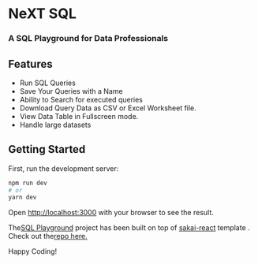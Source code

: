 # NeXT SQL

### A SQL Playground for Data Professionals

## Features

-   Run SQL Queries
-   Save Your Queries with a Name
-   Ability to Search for executed queries
-   Download Query Data as CSV or Excel Worksheet file.
-   View Data Table in Fullscreen mode.
-   Handle large datasets

## Getting Started

First, run the development server:

```bash
npm run dev
# or
yarn dev
```

Open [http://localhost:3000](http://localhost:3000) with your browser to see the result.

The[SQL Playground](https://nextjs.org/) project has been built on top of [sakai-react](https://www.primefaces.org/sakai-react/) template . Check out the[repo here.](https://github.com/primefaces/sakai-react)

Happy Coding!
